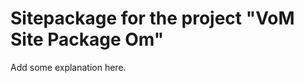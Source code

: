 Sitepackage for the project "VoM Site Package Om"
==============================================================

Add some explanation here.
